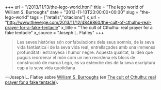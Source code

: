 +++
url = "/2013/11/13/the-lego-world.html"
title = "The lego world of William S. Burroughs"
date = "2013-11-13T23:00:00+00:00"
slug = "the-lego-world"
tags = ["retalls","citacions"]
x_url = "http://www.theverge.com/2013/11/12/4849860/the-cult-of-cthulhu-real-prayer-for-a-fake-tentacle"
x_title = "The cult of Cthulhu: real prayer for a fake tentacle"
x_source = "Joseph L. Flatley"
+++

> Les seves històries són confabulacions dels seus somnis, de la seva vida fantàstica i de la seva vida real, entrellaçades amb una immensa profunditat i estranyesa i humor negre. Aquesta qualitat, la idea que puguis reordenar el món com un nen reordena els blocs de construcció de marca Lego, es va estendre des de la seva escriptura cap a la seva vida quotidiana.

—Joseph L. Flatley sobre [William S. Burroughs](http://en.wikipedia.org/wiki/William_S._Burroughs) (en [The cult of Cthulhu: real prayer for a fake tentacle](http://www.theverge.com/2013/11/12/4849860/the-cult-of-cthulhu-real-prayer-for-a-fake-tentacle)).
